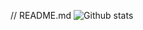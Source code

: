 // README.md
![Github stats](https://github-readme-stats.vercel.app/api?username=deanone&theme=highcontrast&show_icons=true&count_private=true)
